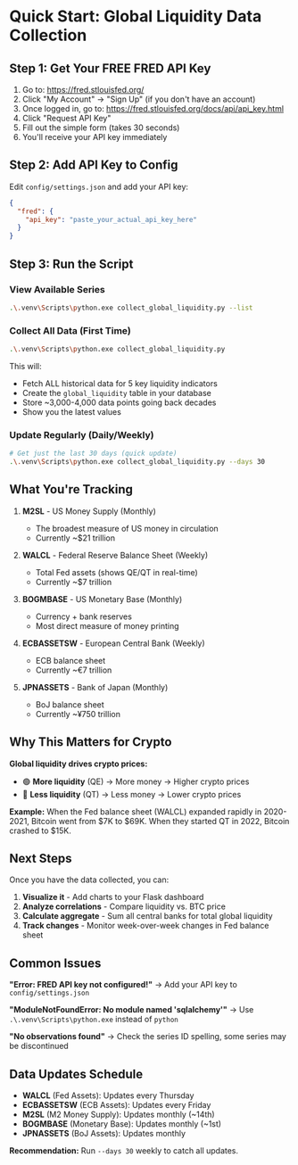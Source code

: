 # Quick Start: Global Liquidity Data Collection

## Step 1: Get Your FREE FRED API Key

1. Go to: https://fred.stlouisfed.org/
2. Click "My Account" → "Sign Up" (if you don't have an account)
3. Once logged in, go to: https://fred.stlouisfed.org/docs/api/api_key.html
4. Click "Request API Key"
5. Fill out the simple form (takes 30 seconds)
6. You'll receive your API key immediately

## Step 2: Add API Key to Config

Edit `config/settings.json` and add your API key:

```json
{
  "fred": {
    "api_key": "paste_your_actual_api_key_here"
  }
}
```

## Step 3: Run the Script

### View Available Series
```bash
.\.venv\Scripts\python.exe collect_global_liquidity.py --list
```

### Collect All Data (First Time)
```bash
.\.venv\Scripts\python.exe collect_global_liquidity.py
```

This will:
- Fetch ALL historical data for 5 key liquidity indicators
- Create the `global_liquidity` table in your database
- Store ~3,000-4,000 data points going back decades
- Show you the latest values

### Update Regularly (Daily/Weekly)
```bash
# Get just the last 30 days (quick update)
.\.venv\Scripts\python.exe collect_global_liquidity.py --days 30
```

## What You're Tracking

1. **M2SL** - US Money Supply (Monthly)
   - The broadest measure of US money in circulation
   - Currently ~$21 trillion

2. **WALCL** - Federal Reserve Balance Sheet (Weekly)
   - Total Fed assets (shows QE/QT in real-time)
   - Currently ~$7 trillion

3. **BOGMBASE** - US Monetary Base (Monthly)
   - Currency + bank reserves
   - Most direct measure of money printing

4. **ECBASSETSW** - European Central Bank (Weekly)
   - ECB balance sheet
   - Currently ~€7 trillion

5. **JPNASSETS** - Bank of Japan (Monthly)
   - BoJ balance sheet
   - Currently ~¥750 trillion

## Why This Matters for Crypto

**Global liquidity drives crypto prices:**

- 🟢 **More liquidity** (QE) → More money → Higher crypto prices
- 🔴 **Less liquidity** (QT) → Less money → Lower crypto prices

**Example:** When the Fed balance sheet (WALCL) expanded rapidly in 2020-2021, Bitcoin went from $7K to $69K. When they started QT in 2022, Bitcoin crashed to $15K.

## Next Steps

Once you have the data collected, you can:

1. **Visualize it** - Add charts to your Flask dashboard
2. **Analyze correlations** - Compare liquidity vs. BTC price
3. **Calculate aggregate** - Sum all central banks for total global liquidity
4. **Track changes** - Monitor week-over-week changes in Fed balance sheet

## Common Issues

**"Error: FRED API key not configured!"**
→ Add your API key to `config/settings.json`

**"ModuleNotFoundError: No module named 'sqlalchemy'"**
→ Use `.\.venv\Scripts\python.exe` instead of `python`

**"No observations found"**
→ Check the series ID spelling, some series may be discontinued

## Data Updates Schedule

- **WALCL** (Fed Assets): Updates every Thursday
- **ECBASSETSW** (ECB Assets): Updates every Friday
- **M2SL** (M2 Money Supply): Updates monthly (~14th)
- **BOGMBASE** (Monetary Base): Updates monthly (~1st)
- **JPNASSETS** (BoJ Assets): Updates monthly

**Recommendation:** Run `--days 30` weekly to catch all updates.

